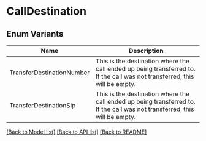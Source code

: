 # CallDestination

## Enum Variants

| Name | Description |
|---- | -----|
| TransferDestinationNumber | This is the destination where the call ended up being transferred to. If the call was not transferred, this will be empty. |
| TransferDestinationSip | This is the destination where the call ended up being transferred to. If the call was not transferred, this will be empty. |

[[Back to Model list]](../README.md#documentation-for-models) [[Back to API list]](../README.md#documentation-for-api-endpoints) [[Back to README]](../README.md)


